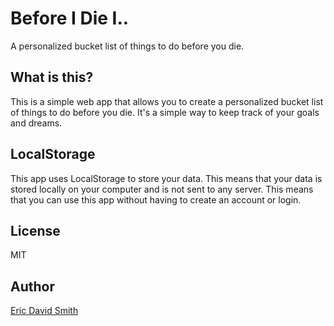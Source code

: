 # Before I Die I..

A personalized bucket list of things to do before you die.

## What is this?

This is a simple web app that allows you to create a personalized bucket list of things to do before you die. It's a simple way to keep track of your goals and dreams.

## LocalStorage

This app uses LocalStorage to store your data. This means that your data is stored locally on your computer and is not sent to any server. This means that you can use this app without having to create an account or login.

## License

MIT

## Author

[Eric David Smith](https://ericdavidsmith.com)
